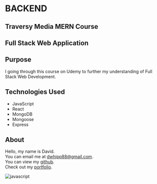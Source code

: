 # BACKEND

## Traversy Media MERN Course

## Full Stack Web Application

## Purpose

I going through this course on Udemy to further my understanding of Full Stack Web Development.

## Technologies Used

- JavaScript
- React
- MongoDB
- Mongoose
- Express

## About

Hello, my name is David.<br>
You can email me at dwhipp88@gmail.com.<br>
You can view my [github](https://github.com/D-Whipp). <br>
Check out my [portfolio](http://mighty-brook-32674.herokuapp.com/).

![javascript](https://img.shields.io/badge/language-javascript-darkblue)
